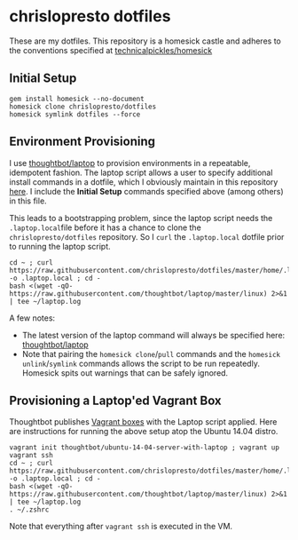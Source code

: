 # chrislopresto dotfiles

These are my dotfiles. This repository is a homesick castle and adheres to the conventions specified at [technicalpickles/homesick](https://github.com/technicalpickles/homesick)

## Initial Setup

```
gem install homesick --no-document
homesick clone chrislopresto/dotfiles
homesick symlink dotfiles --force
```

## Environment Provisioning

I use [thoughtbot/laptop](https://github.com/thoughtbot/laptop) to provision environments in a repeatable, idempotent fashion. The laptop script allows a user to specify additional install commands in a dotfile, which I obviously maintain in this repository [here](https://github.com/chrislopresto/dotfiles/blob/master/home/.laptop.local). I include the **Initial Setup** commands specified above (among others) in this file.

This leads to a bootstrapping problem, since the laptop script needs the `.laptop.local`file before it has a chance to clone the `chrislopresto/dotfiles` repository. So I `curl` the `.laptop.local` dotfile prior to running the laptop script.

```
cd ~ ; curl https://raw.githubusercontent.com/chrislopresto/dotfiles/master/home/.laptop.local -o .laptop.local ; cd -
bash <(wget -qO- https://raw.githubusercontent.com/thoughtbot/laptop/master/linux) 2>&1 | tee ~/laptop.log
```

A few notes:

- The latest version of the laptop command will always be specified here: [thoughtbot/laptop](https://github.com/thoughtbot/laptop)
- Note that pairing the `homesick clone`/`pull` commands and the `homesick unlink`/`symlink` commands allows the script to be run repeatedly. Homesick spits out warnings that can be safely ignored.

## Provisioning a Laptop'ed Vagrant Box

Thoughtbot publishes [Vagrant boxes](https://github.com/thoughtbot/laptop#laptoped-linux-vagrant-boxes) with the Laptop script applied. Here are instructions for running the above setup atop the Ubuntu 14.04 distro.

```
vagrant init thoughtbot/ubuntu-14-04-server-with-laptop ; vagrant up
vagrant ssh
cd ~ ; curl https://raw.githubusercontent.com/chrislopresto/dotfiles/master/home/.laptop.local -o .laptop.local ; cd -
bash <(wget -qO- https://raw.githubusercontent.com/thoughtbot/laptop/master/linux) 2>&1 | tee ~/laptop.log
. ~/.zshrc
```

Note that everything after `vagrant ssh` is executed in the VM.
